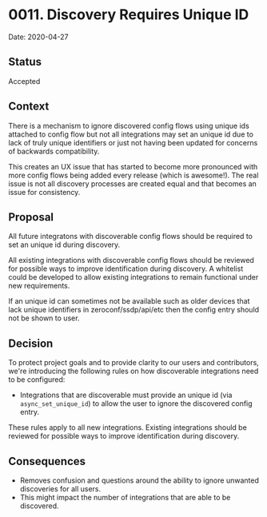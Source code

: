 # 0011. Discovery Requires Unique ID

Date: 2020-04-27

## Status

Accepted

## Context

There is a mechanism to ignore discovered config flows using unique ids attached to config flow
but not all integrations may set an unique id due to lack of truly unique identifiers
or just not having been updated for concerns of backwards compatibility.

This creates an UX issue that has started to become more pronounced with more config flows
being added every release (which is awesome!). The real issue is not all discovery processes 
are created equal and that becomes an issue for consistency.

## Proposal

All future integratons with discoverable config flows should be required to set an
unique id during discovery.

All existing integrations with discoverable config flows should be reviewed for
possible ways to improve identification during discovery. A whitelist could be developed
to allow existing integrations to remain functional under new requirements.

If an unique id can sometimes not be available such as older devices that lack unique identifiers
in zeroconf/ssdp/api/etc then the config entry should not be shown to user.

## Decision

To protect project goals and to provide clarity to our users and contributors,
we're introducing the following rules on how discoverable integrations need to be configured:

- Integrations that are discoverable must provide an unique id (via `async_set_unique_id`) 
to allow the user to ignore the discovered config entry.

These rules apply to all new integrations. Existing integrations should be reviewed 
for possible ways to improve identification during discovery.

## Consequences

- Removes confusion and questions around the ability to ignore unwanted discoveries
  for all users.
- This might impact the number of integrations that are able to be discovered.
